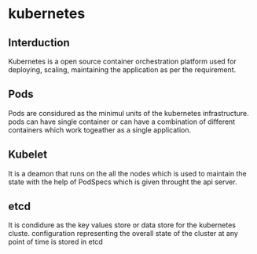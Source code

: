 # kubernetes

## Interduction
Kubernetes is a open source container orchestration platform used for deploying, scaling, maintaining the application as per the requirement.

## Pods

Pods are considured as the minimul units of the kubernetes infrastructure. pods can have single container or can have a combination of different containers which work togeather as a single application.

## Kubelet

It is a deamon that runs on the all the nodes which is used to maintain the state with the help of PodSpecs which is given throught the api server.

## etcd

It is condidure as the key values store or data store for the kubernetes cluste. configuration representing the overall state of the cluster at any point of time is stored in etcd
